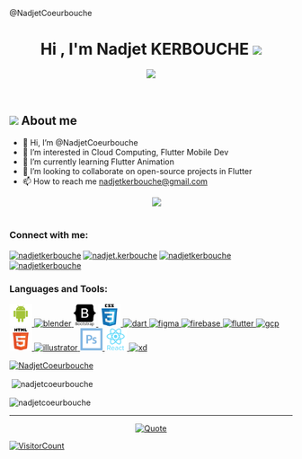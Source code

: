 
<!---
NadjetCoeurbouche/NadjetCoeurbouche is a ✨ special ✨ repository because its `README.md` (this file) appears on your GitHub profile.
You can click the Preview link to take a look at your changes.
--->

@NadjetCoeurbouche 

<h1 align="center"> Hi , I'm Nadjet KERBOUCHE <img src="https://media.giphy.com/media/hvRJCLFzcasrR4ia7z/giphy.gif" width="35"></h1>
<p align="center">
  <a href="https://github.com/DenverCoder1/readme-typing-svg"><img src="https://readme-typing-svg.herokuapp.com?font=Time+New+Roman&color=%23C8BE25&size=25&center=true&vCenter=true&width=600&height=100&lines=Software+Engineer+@NadjetCoeurbouche;Cloud+Computing+Enthusiast;Competitive+Programmer;Expert+on+Mobile+Dev;Best+is+Yet+to+come+(5+Stars);Problem+Solver;Always+learning+new+things;"></a>
</p>


<br>


	
## <picture><img src = "https://github.com/NadjetCoeurbouche/NadjetCoeurbouche//blob/main/Images/about_me.gif?raw=true" width = 50px></picture> About me
- 👋 Hi, I’m @NadjetCoeurbouche
- 👀 I’m interested in Cloud Computing, Flutter Mobile Dev
- 🌱 I’m currently learning Flutter Animation
- 💞️ I’m looking to collaborate on open-source projects in Flutter
- 📫 How to reach me nadjetkerbouche@gmail.com

<picture> <img align="right" src="https://github.com/NadjetCoeurbouche/NadjetCoeurbouche//blob/main/Images/Right_Side.gif?raw=true" width = 250px></picture>

<br><br>

<!--
## <picture> <img src="https://github.com/NadjetCoeurbouche/NadjetCoeurbouche/blob/main/Images/competitive_programming_profile.png?raw=true" width=40> </picture> My Competitive Programming Profiles


## 🛠️ My Skills

### <picture> <img src = "https://github.com/NadjetCoeurbouche/NadjetCoeurbouche/blob/main/Images/Programming_Languages.gif?raw=true" width = 50px>  </picture> Programming languages

<p align="center"> 

  &emsp;
  <a href="https://www.java.com" target="_blank"> 
    <img alt="Java" src="https://img.shields.io/badge/Java-%23007396.svg?style=plastic&logo=java&logoColor=white">
  </a>


### <picture> <img src = "https://github.com/NadjetCoeurbouche/NadjetCoeurbouche/blob/main/Images/Front_End.gif?raw=true" width = 50px>  </picture> Frontend Development
<p align="center"> 
  &emsp; 
  <a href="https://www.w3.org/html/" target="_blank"> 
   <img alt="HTML" src="https://img.shields.io/badge/HTML5%20-%23E34F26.svg?style=plastic&logo=html5&logoColor=white">
  </a>   
  &emsp;
  <a href="https://www.w3schools.com/css/" target="_blank">
    <img alt="CSS" src="https://img.shields.io/badge/CSS%20-%231572B6.svg?style=plastic&logo=css3&logoColor=white">
  </a> 
  &emsp;
  <a href="https://www.python.org" target="_blank">
    <img alt="Python" src="https://img.shields.io/badge/react-%2361DAFB.svg?style=plastic&logo=React&logoColor=black">
  </a>
  &emsp;
  <a href="https://developer.mozilla.org/en-US/docs/Web/JavaScript" target="_blank"> 
     <img alt="JavaScript" src="https://img.shields.io/badge/JavaScript%20-%23F7DF1E.svg?style=plastic&logo=javascript&logoColor=black">
   </a>
</p>

 ### <picture> <img src = "https://github.com/NadjetCoeurbouche/NadjetCoeurbouche/blob/main/Images/Software_Tools.gif?raw=true" width = 50px>  </picture> Software & Tools
 
<p align="center">
  &emsp;
    <a href="#"><img alt="Git" src="https://img.shields.io/badge/Git%20-%23F05033.svg?style=plastic&logo=git&logoColor=white"></a>
  &emsp;
    <a href="#"><img alt="GitHub" src="https://img.shields.io/badge/github-%23181717.svg?style=plastic&logo=github&logoColor=white"></a>
  &emsp;
    <a href="#"><img alt="Google Sheets" src="https://img.shields.io/badge/Google%20Sheets%20-%2334A853.svg?style=plastic&logo=google%20sheets&logoColor=white"></a>
  &emsp;
    <a href="#"><img alt="Stack Overflow" src="https://img.shields.io/badge/-Stack%20Overflow-FE7A16?style=plastic&logo=stack-overflow&logoColor=white"></a>
  &emsp;
    <a href="#"><img src="https://img.shields.io/badge/mysql-%234479A1.svg?&style=plastic&logo=mysql&logoColor=white"/></a>
</p>

 ### <picture> <img src = "https://github.com/NadjetCoeurbouche/NadjetCoeurbouche/blob/main/Images/IDEs.gif?raw=true" width = 50px>  </picture> IDEs
 
<p align="center">
  &emsp;
    <a href="#"><img alt="Visual Studio Code" src="https://img.shields.io/badge/Visual%20Studio%20Code-0078d7.svg?style=plastic&logo=visual-studio-code&logoColor=white"></a>
  &emsp;
    <a href="#"><img alt="JetBrain" src="https://img.shields.io/badge/jetbrains-%23000000.svg?style=plastic&logo=jetbrains&logoColor=white" /></a>
  &emsp;
    <a href="#"><img alt="Atom" src="https://img.shields.io/badge/atom-%2366595C.svg?&style=plastic&logo=atom&logoColor=white" /></a>
</p>

<br> 
<h3 align="center">A passionate frontend developer from Algeria</h3>

<p align="left"> <img src="https://komarev.com/ghpvc/?username=nadjetcoeurbouche&label=Profile%20views&color=0e75b6&style=flat" alt="nadjetcoeurbouche" /> </p>

<p align="left"> <a href="https://github.com/ryo-ma/github-profile-trophy"><img src="https://github-profile-trophy.vercel.app/?username=nadjetcoeurbouche" alt="nadjetcoeurbouche" /></a> </p>
-->

<h3 align="left">Connect with me:</h3>
<p align="left">
<a href="https://linkedin.com/in/nadjetkerbouche" target="blank"><img align="center" src="https://raw.githubusercontent.com/rahuldkjain/github-profile-readme-generator/master/src/images/icons/Social/linked-in-alt.svg" alt="nadjetkerbouche" height="30" width="40" /></a>
<a href="https://fb.com/nadjet.kerbouche" target="blank"><img align="center" src="https://raw.githubusercontent.com/rahuldkjain/github-profile-readme-generator/master/src/images/icons/Social/facebook.svg" alt="nadjet.kerbouche" height="30" width="40" /></a>
<a href="https://instagram.com/nadjetkerbouche" target="blank"><img align="center" src="https://raw.githubusercontent.com/rahuldkjain/github-profile-readme-generator/master/src/images/icons/Social/instagram.svg" alt="nadjetkerbouche" height="30" width="40" /></a>
<a href="https://www.behance.net/nadjetkerbouche" target="blank"><img align="center" src="https://raw.githubusercontent.com/rahuldkjain/github-profile-readme-generator/master/src/images/icons/Social/behance.svg" alt="nadjetkerbouche" height="30" width="40" /></a>
</p>

<h3 align="left">Languages and Tools:</h3>
<p align="left"> <a href="https://developer.android.com" target="_blank" rel="noreferrer"> <img src="https://raw.githubusercontent.com/devicons/devicon/master/icons/android/android-original-wordmark.svg" alt="android" width="40" height="40"/> </a> <a href="https://www.blender.org/" target="_blank" rel="noreferrer"> <img src="https://download.blender.org/branding/community/blender_community_badge_white.svg" alt="blender" width="40" height="40"/> </a> <a href="https://getbootstrap.com" target="_blank" rel="noreferrer"> <img src="https://raw.githubusercontent.com/devicons/devicon/master/icons/bootstrap/bootstrap-plain-wordmark.svg" alt="bootstrap" width="40" height="40"/> </a> <a href="https://www.w3schools.com/css/" target="_blank" rel="noreferrer"> <img src="https://raw.githubusercontent.com/devicons/devicon/master/icons/css3/css3-original-wordmark.svg" alt="css3" width="40" height="40"/> </a> <a href="https://dart.dev" target="_blank" rel="noreferrer"> <img src="https://www.vectorlogo.zone/logos/dartlang/dartlang-icon.svg" alt="dart" width="40" height="40"/> </a> <a href="https://www.figma.com/" target="_blank" rel="noreferrer"> <img src="https://www.vectorlogo.zone/logos/figma/figma-icon.svg" alt="figma" width="40" height="40"/> </a> <a href="https://firebase.google.com/" target="_blank" rel="noreferrer"> <img src="https://www.vectorlogo.zone/logos/firebase/firebase-icon.svg" alt="firebase" width="40" height="40"/> </a> <a href="https://flutter.dev" target="_blank" rel="noreferrer"> <img src="https://www.vectorlogo.zone/logos/flutterio/flutterio-icon.svg" alt="flutter" width="40" height="40"/> </a> <a href="https://cloud.google.com" target="_blank" rel="noreferrer"> <img src="https://www.vectorlogo.zone/logos/google_cloud/google_cloud-icon.svg" alt="gcp" width="40" height="40"/> </a> <a href="https://www.w3.org/html/" target="_blank" rel="noreferrer"> <img src="https://raw.githubusercontent.com/devicons/devicon/master/icons/html5/html5-original-wordmark.svg" alt="html5" width="40" height="40"/> </a> <a href="https://www.adobe.com/in/products/illustrator.html" target="_blank" rel="noreferrer"> <img src="https://www.vectorlogo.zone/logos/adobe_illustrator/adobe_illustrator-icon.svg" alt="illustrator" width="40" height="40"/> </a> <a href="https://www.photoshop.com/en" target="_blank" rel="noreferrer"> <img src="https://raw.githubusercontent.com/devicons/devicon/master/icons/photoshop/photoshop-line.svg" alt="photoshop" width="40" height="40"/> </a> <a href="https://reactjs.org/" target="_blank" rel="noreferrer"> <img src="https://raw.githubusercontent.com/devicons/devicon/master/icons/react/react-original-wordmark.svg" alt="react" width="40" height="40"/> </a> <a href="https://www.adobe.com/products/xd.html" target="_blank" rel="noreferrer"> <img src="https://cdn.worldvectorlogo.com/logos/adobe-xd.svg" alt="xd" width="40" height="40"/> </a> </p>

<p>  <a href="https://github.com/NadjetCoeurbouche">
    <img align="center" alt="NadjetCoeurbouche" src="https://github-readme-stats.vercel.app/api/top-langs/?username=NadjetCoeurbouche&hide=powershell&title_color=2aa889&text_color=000&icon_color=2bbc8a&bg_color=fff&langs_count=8&layout=compact"" />
  </a>
</p>

<p>&nbsp;<img align="center" src="https://github-readme-stats.vercel.app/api?username=nadjetcoeurbouche&show_icons=true&locale=en" alt="nadjetcoeurbouche" /></p>

<p><img align="center" src="https://github-readme-streak-stats.herokuapp.com/?user=nadjetcoeurbouche&" alt="nadjetcoeurbouche" /></p>

---

<p align = "center">
	<a href="https://github.com/piyushsuthar/github-readme-quotes"> <img alt = "Quote" src="https://quotes-github-readme.vercel.app/api?type=horizontal&theme=tokyonight&animation=grow_out_in&quoteCategory=programming">
</p>

![VisitorCount](https://profile-counter.glitch.me/NadjetCoeurbouche/count.svg)

  
